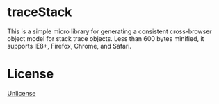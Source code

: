 traceStack
==========

This is a simple micro library for generating a consistent cross-browser object model for stack trace objects.  Less than 600 bytes minified, it supports IE8+, Firefox, Chrome, and Safari.

License
=======

[Unlicense](http://unlicense.org/)
